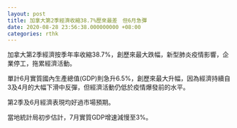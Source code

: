 ```yaml
---
layout: post
title: 加拿大第2季經濟收縮38.7%歷來最差　但6月急彈
date: 2020-08-28 23:56:38.000000000 +08:00
categories: rthk
---
```


加拿大第2季經濟按季年率收縮38.7%，創歷來最大跌幅，新型肺炎疫情影響，企業停工，拖累經濟活動。

單計6月實質國內生產總值(GDP)則急升6.5%，創歷來最大升幅，因為經濟持續自3及4月的大幅下滑中反彈，但經濟活動仍低於疫情爆發前的水平。

第2季及6月經濟表現均好過市場預期。

當地統計局初步估計，7月實質GDP增速減慢至3%。
